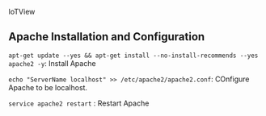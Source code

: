 IoTView

## Apache Installation and Configuration

`apt-get update --yes && apt-get install --no-install-recommends --yes apache2 -y`: Install Apache

`echo "ServerName localhost" >> /etc/apache2/apache2.conf`: COnfigure Apache to be localhost. 

`service apache2 restart` : Restart Apache
